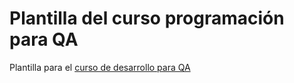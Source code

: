 # Plantilla del curso programación para QA

Plantilla para el [curso de desarrollo para QA](https://jj.github.io/curso-tdd)
